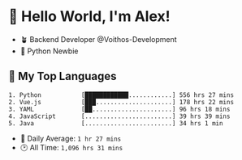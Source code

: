 # 👋 Hello World, I'm Alex!

- 🪴 Backend Developer @Voithos-Development
- 🐍 Python Newbie

## 💚 My Top Languages
```
1. Python           [████████████............] 556 hrs 27 mins
2. Vue.js           [███.....................] 178 hrs 22 mins
3. YAML             [██......................] 96 hrs 18 mins
4. JavaScript       [........................] 39 hrs 39 mins
5. Java             [........................] 34 hrs 1 min
```
- 💪 Daily Average: `1 hr 27 mins`
- 🕑 All Time: `1,096 hrs 31 mins`